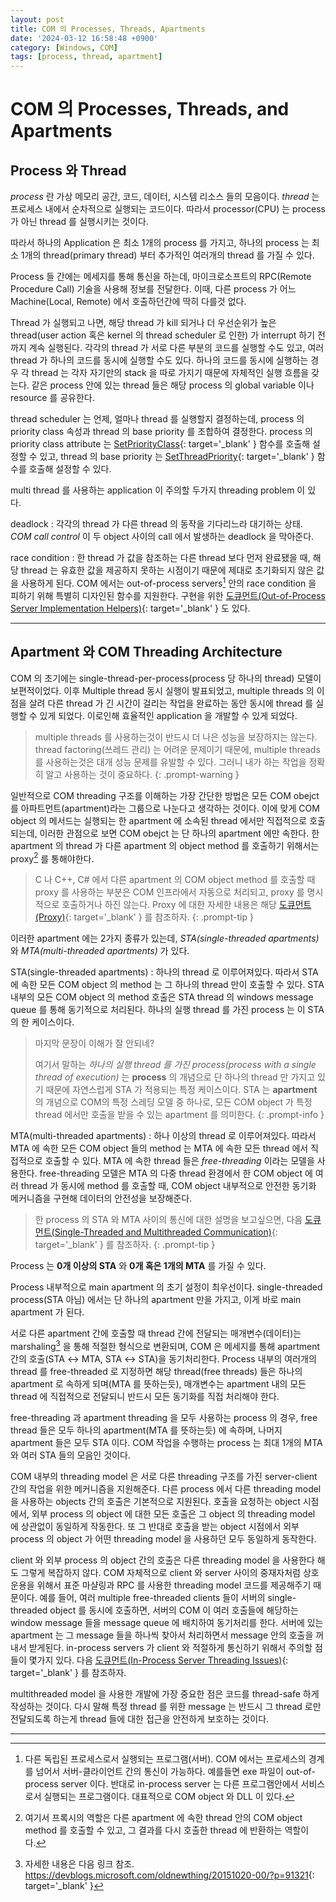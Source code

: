 ```yaml
---
layout: post
title: COM 의 Processes, Threads, Apartments
date: '2024-03-12 16:58:48 +0900'
category: [Windows, COM]
tags: [process, thread, apartment]
---
```


# COM 의 Processes, Threads, and Apartments
## Process 와 Thread
*process* 란 가상 메모리 공간, 코드, 데이터, 시스템 리소스 들의 모음이다. *thread* 는 프로세스 내에서 순차적으로 실행되는 코드이다. 따라서 processor(CPU) 는 process 가 아닌 thread 를 실행시키는 것이다.

따라서 하나의 Application 은 최소 1개의 process 를 가지고, 하나의 process 는 최소 1개의 thread(primary thread) 부터 추가적인 여러개의 thread 를 가질 수 있다.

Process 들 간에는 메세지를 통해 통신을 하는데, 마이크로소프트의 RPC(Remote Procedure Call) 기술을 사용해 정보를 전달한다. 이때, 다른 process 가 어느 Machine(Local, Remote) 에서 호출하던간에 딱히 다를것 없다.

Thread 가 실행되고 나면, 해당 thread 가 kill 되거나 더 우선순위가 높은 thread(user action 혹은 kernel 의 thread scheduler 로 인한) 가 interrupt 하기 전까지 계속 실행된다. 각각의 thread 가 서로 다른 부분의 코드를 실행할 수도 있고, 여러 thread 가 하나의 코드를 동시에 실행할 수도 있다. 하나의 코드를 동시에 실행하는 경우 각 thread 는 각자 자기만의 stack 을 따로 가지기 때문에 자체적인 실행 흐름을 갖는다. 같은 process 안에 있는 thread 들은 해당 process 의 global variable 이나 resource 를 공유한다.

thread scheduler 는 언제, 얼마나 thread 를 실행할지 결정하는데, process 의 priority class 속성과 thread 의 base priority 를 조합하여 결정한다. process 의 priority class attribute 는 [SetPriorityClass](https://learn.microsoft.com/en-us/windows/desktop/api/processthreadsapi/nf-processthreadsapi-setpriorityclass){: target='_blank' } 함수를 호출해 설정할 수 있고, thread 의 base priority 는 [SetThreadPriority](https://learn.microsoft.com/en-us/windows/desktop/api/processthreadsapi/nf-processthreadsapi-setthreadpriority){: target='_blank' } 함수를 호출해 설정할 수 있다.

multi thread 를 사용하는 application 이 주의할 두가지 threading problem 이 있다.

deadlock
: 각각의 thread 가 다른 thread 의 동작을 기다리느라 대기하는 상태. *COM call control* 이 두 object 사이의 call 에서 발생하는 deadlock 을 막아준다.

race condition
: 한 thread 가 값을 참조하는 다른 thread  보다 먼저 완료됐을 때, 해당 thread 는 유효한 값을 제공하지 못하는 시점이기 때문에 제대로 초기화되지 않은 값을 사용하게 된다. COM 에서는 out-of-process servers[^fn1] 안의 race condition 을 피하기 위해 특별히 디자인된 함수를 지원한다. 구현을 위한 [도큐먼트(Out-of-Process Server Implementation Helpers)](https://learn.microsoft.com/en-us/windows/win32/com/out-of-process-server-implementation-helpers){: target='_blank' } 도 있다.

---

## Apartment 와 COM Threading Architecture
COM 의 초기에는 single-thread-per-process(process 당 하나의 thread) 모델이 보편적이었다. 이후 Multiple thread 동시 실행이 발표되었고, multiple threads 의 이점을 살려 다른 thread 가 긴 시간이 걸리는 작업을 완료하는 동안 동시에 thread 를 실행할 수 있게 되었다. 이로인해 효율적인 application 을 개발할 수 있게 되었다.

> multiple threads 를 사용하는것이 반드시 더 나은 성능을 보장하지는 않는다. thread factoring(쓰레드 관리) 는 어려운 문제이기 때문에, multiple threads 를 사용하는것은 대개 성능 문제를 유발할 수 있다. 그러니 내가 하는 작업을 정확히 알고 사용하는 것이 중요하다.
{: .prompt-warning }

일반적으로 COM threading 구조를 이해하는 가장 간단한 방법은 모든 COM obejct 를 아파트먼트(apartment)라는 그룹으로 나눈다고 생각하는 것이다. 이에 맞게 COM object 의 메서드는 실행되는 한 apartment 에 소속된 thread 에서만 직접적으로 호출되는데, 이러한 관점으로 보면 COM obejct 는 단 하나의 apartment 에만 속한다. 한 apartment 의 thread 가 다른 apartment 의 object method 를 호출하기 위해서는 proxy[^fn2] 를 통해야한다.

> C 나 C++, C# 에서 다른 apartment 의 COM object method 를 호출할 때 proxy 를 사용하는 부분은 COM 인프라에서 자동으로 처리되고, proxy 를 명시적으로 호출하거나 하진 않는다. Proxy 에 대한 자세한 내용은 해당 [도큐먼트(Proxy)](https://learn.microsoft.com/en-us/windows/win32/com/proxy){: target='_blank' } 를 참조하자.
{: .prompt-tip }

이러한 apartment 에는 2가지 종류가 있는데, *STA(single-threaded apartments)* 와 *MTA(multi-threaded apartments)* 가 있다.

STA(single-threaded apartments)
: 하나의 thread 로 이루어져있다. 따라서 STA 에 속한 모든 COM object 의 method 는 그 하나의 thread 만이 호출할 수 있다. STA 내부의 모든 COM object 의 method 호출은 STA thread 의 windows message queue 를 통해 동기적으로 처리된다. 하나의 실행 thread 를 가진 process 는 이 STA 의 한 케이스이다.

> 마지막 문장이 이해가 잘 안되네?
>
> 여기서 말하는 *하나의 실행 thread 를 가진 process(process with a single thread of execution)* 는 **process** 의 개념으로 단 하나의 thread 만 가지고 있기 때문에 자연스럽게 STA 가 적용되는 특정 케이스이다. STA 는 **apartment** 의 개념으로 COM의 특정 스레딩 모델 중 하나로, 모든 COM object 가 특정 thread 에서만 호출을 받을 수 있는 apartment 를 의미한다.
{: .prompt-info }

MTA(multi-threaded apartments)
: 하나 이상의 thread 로 이루어져있다. 따라서 MTA 에 속한 모든 COM object 들의 method 는 MTA 에 속한 모든 thread 에서 직접적으로 호출할 수 있다. MTA 에 속한 thread 들은 *free-threading* 이라는 모델을 사용한다. free-threading 모델은 MTA 의 다중 thread 환경에서 한 COM object 에 여러 thread 가 동시에 method 를 호출할 때, COM object 내부적으로 안전한 동기화 메커니즘을 구현해 데이터의 안전성을 보장해준다.

> 한 process 의 STA 와 MTA 사이의 통신에 대한 설명을 보고싶으면, 다음 [도큐먼트(Single-Threaded and Multithreaded Communication)](https://learn.microsoft.com/en-us/windows/win32/com/single-threaded-and-multithreaded-communication){: target='_blank' } 를 참조하자.
{: .prompt-tip }

Process 는 **0개 이상의 STA** 와 **0개 혹은 1개의 MTA** 를 가질 수 있다.

Process 내부적으로 main apartment 의 초기 설정이 최우선이다. single-threaded process(STA 아님) 에서는 단 하나의 apartment 만을 가지고, 이게 바로 main apartment 가 된다.

서로 다른 apartment 간에 호출할 때 thread 간에 전달되는 매개변수(데이터)는 marshaling[^fn3] 을 통해 적절한 형식으로 변환되며, COM 은 메세지를 통해 apartment 간의 호출(STA ↔ MTA, STA ↔ STA)을 동기처리한다. Process 내부의 여러개의 thread 를 free-threaded 로 지정하면 해당 thread(free threads) 들은 하나의 apartment 로 속하게 되며(MTA 를 뜻하는듯), 매개변수는 apartment 내의 모든 thread 에 직접적으로 전달되니 반드시 모든 동기화를 직접 처리해야 한다. 

free-threading 과 apartment threading 을 모두 사용하는 process 의 경우, free thread 들은 모두 하나의 apartment(MTA 를 뜻하는듯) 에 속하며, 나머지 apartment 들은 모두 STA 이다. COM 작업을 수행하는 process 는 최대 1개의 MTA 와 여러 STA 들의 모음인 것이다.

COM 내부의 threading model 은 서로 다른 threading 구조를 가진 server-client 간의 작업을 위한 메커니즘을 지원해준다. 다른 process 에서 다른 threading model 을 사용하는 objects 간의 호출은 기본적으로 지원된다. 호출을 요청하는 object 시점에서, 외부 process 의 object 에 대한 모든 호출은 그 object 의 threading model 에 상관없이 동일하게 작동한다. 또 그 반대로 호출을 받는 object 시점에서 외부 process 의 object 가 어떤 threading model 을 사용하던 모두 동일하게 동작한다.

client 와 외부 process 의 object 간의 호출은 다른 threading model 을 사용한다 해도 그렇게 복잡하지 않다. COM 자체적으로 client 와 server 사이의 중재자처럼 상호운용을 위해서 표준 마샬링과 RPC 를 사용한 threading model 코드를 제공해주기 때문이다. 예를 들어, 여러 multiple free-threaded clients 들이 서버의 single-threaded object 를 동시에 호출하면, 서버의 COM 이 여러 호출들에 해당하는 window message 들을 message queue 에 배치하여 동기처리를 한다. 서버에 있는 apartment 는 그 message 들을 하나씩 찾아서 처리하면서 message 안의 호출을 꺼내서 받게된다. in-process servers 가 client 와 적절하게 통신하기 위해서 주의할 점들이 몇가지 있다. 다음 [도큐먼트(In-Process Server Threading Issues)](https://learn.microsoft.com/en-us/windows/win32/com/in-process-server-threading-issues){: target='_blank' } 를 참조하자.

multithreaded model 을 사용한 개발에 가장 중요한 점은 코드를 thread-safe 하게 작성하는 것이다. 다시 말해 특정 thread 를 위한 message 는 반드시 그 thread 로만 전달되도록 하는게 thread 들에 대한 접근을 안전하게 보호하는 것이다.

---

[^fn1]: 다른 독립된 프로세스로서 실행되는 프로그램(서버). COM 에서는 프로세스의 경계를 넘어서 서버-클라이언트 간의 통신이 가능하다. 예를들면 exe 파일이 out-of-process server 이다. 반대로 in-process server 는 다른 프로그램안에서 서비스로서 실행되는 프로그램이다. 대표적으로 COM object 와 DLL 이 있다.
[^fn2]: 여기서 프록시의 역할은 다른 apartment 에 속한 thread 안의 COM object method 를 호출할 수 있고, 그 결과를 다시 호출한 thread 에 반환하는 역할이다.
[^fn3]: 자세한 내용은 다음 링크 참조. <https://devblogs.microsoft.com/oldnewthing/20151020-00/?p=91321>{: target='_blank' }